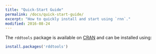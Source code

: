 ```yaml
---
title: "Quick-Start Guide"
permalink: /docs/quick-start-guide/
excerpt: "How to quickly install and start using `rnn`."
modified: 2016-08-24
---
```


The `rddtools` package is available on [CRAN](https://cran.r-project.org/package=rddtools) and can be installed using:

```r
install.packages('rddtools')
```
